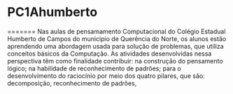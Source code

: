 # PC1Ahumberto

=======
Nas aulas de pensamamento Computacional do Colégio Estadual Humberto de Campos do municipio de Querência do Norte, os alunos estão aprendendo uma abordagem usada para solução de problemas, que utiliza conceitos básicos da Computação. As atividades desenvolvidas nessa perspectiva têm como finalidade contribuir: na construção do pensamento lógico; na habilidade de reconhecimento de padrões; para o desenvolvimento do raciocínio por meio dos quatro pilares, que são: decomposição, reconhecimento de padrões, 
